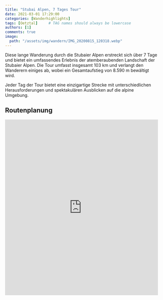 ```yaml
---
title: "Stubai Alpen, 7 Tages Tour"
date: 2021-03-01 17:29:00
categories: [Wanderhighlights]
tags: [Oetztal]     # TAG names should always be lowercase
authors: [1]
comments: true
image:
  path: "/assets/img/wandern/IMG_20200815_120318.webp"
---
```


Diese lange Wanderung durch die Stubaier Alpen erstreckt sich über 7 Tage und bietet ein umfassendes Erlebnis der atemberaubenden Landschaft der Stubaier Alpen. Die Tour umfasst insgesamt 103 km und verlangt den Wanderern einiges ab, wobei ein Gesamtaufstieg von 8.590 m bewältigt wird.

Jeder Tag der Tour bietet eine einzigartige Strecke mit unterschiedlichen Herausforderungen und spektakulären Ausblicken auf die alpine Umgebung.

## Routenplanung

<iframe src="https://www.komoot.com/de-de/collection/1005493/embed" width="100%" height="580" frameborder="0" scrolling="no"></iframe>